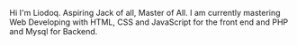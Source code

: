 Hi I'm Liodoq.
Aspiring Jack of all, Master of All. 
I am currently mastering Web Developing with HTML, CSS and JavaScript for the front end and PHP and Mysql for Backend.

